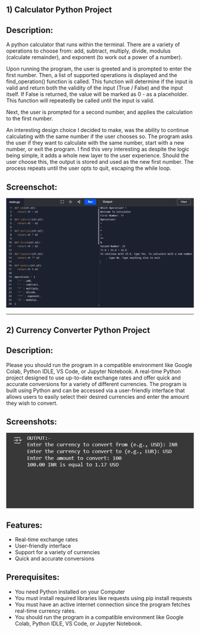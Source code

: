 ## 1) Calculator Python Project

## Description:
A python calculator that runs within the terminal. There are a variety of operations to choose from: add, subtract, multiply, divide, modulus (calculate remainder), and exponent (to work out a power of a number). 

Upon running the program, the user is greeted and is prompted to enter the first number. Then, a list of supported operations is displayed and the find_operation() function is called. This function will determine if the input is valid and return both the validity of the input (True / False) and the input itself. If False is returned, the value will be marked as 0 - as a placeholder. This function will repeatedly be called until the input is valid.

Next, the user is prompted for a second number, and applies the calculation to the first number.

An interesting design choice I decided to make, was the ability to continue calculating with the same number if the user chooses so. The program asks the user if they want to calculate with the same number, start with a new number, or exit the program. I find this very interesting as despite the logic being simple, it adds a whole new layer to the user experience. Should the user choose this, the output is stored and used as the new first number. The process repeats until the user opts to quit, escaping the while loop.

## Screenschot:
![Calculator](https://github.com/sethumadhavanp/Micro-IT-Internship/blob/main/Calculator-Project-main/Screenshot/Testcase1.png)

---------------------------------------------------------------------------------------------------------------------------------------------------------

## 2) Currency Converter Python Project

## Description:
Please you should run the program in a compatible environment like Google Colab, Python IDLE, VS Code, or Jupyter Notebook.
A real-time Python project designed to use up-to-date exchange rates and offer quick and accurate conversions for a variety of different currencies. The program is built using Python and can be accessed via a user-friendly interface that allows users to easily select their desired currencies and enter the amount they wish to convert.

## Screenshots:
![Currency Converter](https://github.com/sethumadhavanp/Micro-IT-Internship/blob/main/Currency-Converter-Python-Project-main/Screenshot/Output%20Screenshot.png?raw=true)

## Features:
- Real-time exchange rates
- User-friendly interface
- Support for a variety of currencies
- Quick and accurate conversions

## Prerequisites:
- You need Python installed on your Computer
- You must install required libraries like requests using pip install requests
- You must have an active internet connection since the program fetches real-time currency rates.
- You should run the program in a compatible environment like Google Colab, Python IDLE, VS Code, or Jupyter Notebook.
